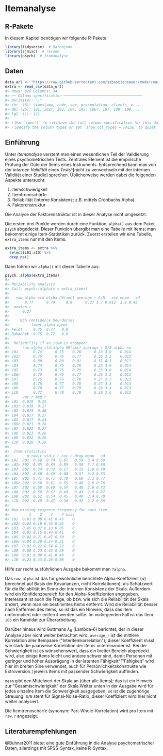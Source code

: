 
# Itemanalyse



## R-Pakete


In diesem Kapitel benötigen wir folgende R-Pakete:



```r
library(tidyverse)  # Datenjudo
library(sjmisc)  # recode
library(psych)  # Itemanalyse
```







## Daten



```r
data_url <- "https://raw.githubusercontent.com/sebastiansauer/modar/master/datasets/extra.csv"
extra <- read_csv(data_url)
#> Rows: 826 Columns: 34
#> ── Column specification ────────────────────────────────────
#> Delimiter: ","
#> chr  (8): timestamp, code, sex, presentation, clients, e...
#> dbl (25): i01, i02r, i03, i04, i05, i06r, i07, i08, i09,...
#> lgl  (1): i21
#> 
#> ℹ Use `spec()` to retrieve the full column specification for this data.
#> ℹ Specify the column types or set `show_col_types = FALSE` to quiet this message.
```

## Einführung

Unter *Itemanalyse* versteht man einen wesentlichen Teil der Validierung eines psychometrischen Tests. Zentrales Element ist die empirische Prüfung der Güte der Items eines Instruments. Entsprechend kann man von der *internen Validität* eines *Tests*^[nicht zu verwechseln mit der internen Validität einer Studie] sprechen. Üblicherweise werden dabei die folgenden Aspekte untersucht:

1. Itemschwierigkeit
2. Itemtrennschärfe
3. Reliabilität (Interne Konsistenz; z.B. mittels Cronbachs Alpha)
3. Faktorenstruktur


Die Analyse der Faktorenstruktur ist in dieser Analyse nicht umgesetzt.


Die ersten drei Punkte werden durch eine Funktion, `alpha()` aus dem Paket `psych` abgedeckt. Dieser Funktion übergibt man eine Tabelle mit Items; man bekommt einige Item-Statistiken zurück. Zuerst erstellen wir eine Tabelle, `extra_items` nur mit den Items.


```r
extra_items <- extra %>% 
  select(i01:i10) %>% 
  drop_na()
```


Dann führen wir `alpha()` mit dieser Tabelle aus: 


```r
psych::alpha(extra_items)
#> 
#> Reliability analysis   
#> Call: psych::alpha(x = extra_items)
#> 
#>   raw_alpha std.alpha G6(smc) average_r S/N   ase mean   sd
#>       0.77      0.79     0.8      0.27 3.7 0.012  2.9 0.45
#>  median_r
#>      0.27
#> 
#>     95% confidence boundaries 
#>          lower alpha upper
#> Feldt     0.75  0.77   0.8
#> Duhachek  0.75  0.77   0.8
#> 
#>  Reliability if an item is dropped:
#>      raw_alpha std.alpha G6(smc) average_r S/N alpha se
#> i01       0.74      0.75    0.76      0.25 3.0    0.014
#> i02r      0.75      0.76    0.77      0.26 3.2    0.013
#> i03       0.80      0.80    0.81      0.31 4.1    0.011
#> i04       0.74      0.75    0.76      0.25 3.0    0.014
#> i05       0.73      0.75    0.75      0.25 3.0    0.014
#> i06r      0.75      0.76    0.77      0.26 3.2    0.013
#> i07       0.75      0.76    0.78      0.27 3.3    0.013
#> i08       0.76      0.77    0.78      0.27 3.3    0.013
#> i09       0.76      0.77    0.79      0.28 3.4    0.013
#> i10       0.77      0.78    0.79      0.29 3.6    0.012
#>      var.r med.r
#> i01  0.019  0.25
#> i02r 0.019  0.27
#> i03  0.015  0.30
#> i04  0.017  0.27
#> i05  0.017  0.24
#> i06r 0.021  0.28
#> i07  0.022  0.27
#> i08  0.023  0.28
#> i09  0.022  0.29
#> i10  0.020  0.29
#> 
#>  Item statistics 
#>        n raw.r std.r r.cor r.drop mean   sd
#> i01  802  0.69  0.70  0.67   0.59  3.4 0.68
#> i02r 802  0.63  0.63  0.59   0.50  3.1 0.80
#> i03  802  0.34  0.32  0.17   0.15  1.8 0.90
#> i04  802  0.68  0.69  0.68   0.57  3.2 0.73
#> i05  802  0.71  0.71  0.70   0.60  3.1 0.77
#> i06r 802  0.60  0.61  0.55   0.48  2.9 0.76
#> i07  802  0.60  0.60  0.54   0.48  2.9 0.73
#> i08  802  0.58  0.57  0.49   0.43  2.9 0.87
#> i09  802  0.52  0.54  0.45   0.40  3.4 0.70
#> i10  802  0.49  0.47  0.38   0.32  2.2 0.88
#> 
#> Non missing response frequency for each item
#>         1    2    3    4 miss
#> i01  0.01 0.08 0.45 0.45    0
#> i02r 0.03 0.18 0.45 0.35    0
#> i03  0.45 0.32 0.18 0.05    0
#> i04  0.01 0.15 0.44 0.41    0
#> i05  0.02 0.21 0.47 0.30    0
#> i06r 0.04 0.20 0.54 0.21    0
#> i07  0.02 0.22 0.54 0.22    0
#> i08  0.06 0.23 0.43 0.28    0
#> i09  0.01 0.09 0.41 0.48    0
#> i10  0.23 0.43 0.26 0.08    0
```

Hilfe zur recht ausführlichen Ausgabe bekommt man `?alpha`.

Das `raw_alpha` ist das für gewöhnliche berichtete Alpha-Koeffizient ($\alpha$) berechnet auf Basis der Kovarianzen, nicht Korrelationen), als Schätzwert für die Reliabilität im Sinne der internen Konsistenz der Skala.  Außerdem wird ein Konfidenzbereich für den Alpha-Koeffizienten angegeben.  Interessant ist auch die Frage, ob bzw. wie sich die Reliabilität der Skala ändert, wenn man ein bestimmtes Items entfernt: Wird die Reliabilität besser nach Entfernen des Items, so ist das ein Hinweis, dass das Item umformuliert oder entfernt werden sollte. Im vorliegenden Fall ist das Item `i03` ein Kandidat zur Überarbeitung.

Darüber hinaus wird Guttmans $\lambda_6$ (Lambda-6) berichtet, der in dieser Analyse aber nicht weiter betrachtet wird. `average_r` ist die mittlere Korrelation aller Itempaare ("Interitemkorrelation"); dieser Koeffizient misst, wie stark die paarweise Korrelation der Items untereinander ist. Bei der Schwierigkeit ist es wünschenswert, dass ein breiter Bereich abgedeckt wird, also einige Items leicht und andere schwer sind, damit Personen mit geringer und hoher Ausprägung in der latenten Fähigkeit^["Fähigkeit" wird hier im breiten Sine verwendet, auch für Persönlichkeitskonstrukte wie Extroversion.] jeweils Items mit passender Schwierigkeit auffinden.


`mean` gibt den Mittelwert der Skala an (über alle Items); das ist ein Hinweis zur "Gesamtschwierigkeit" der Skala.Weiter unten in der Ausgabe wird für jedes einzelne Item die Schwierigkeit ausgegeben; `sd` ist die zugehörige Streuung. `S/N` steht für Signal-Noise-Ratio; dieser Koeffizient wird hier nicht weiter analysiert.

Die Itemtrennschärfe (synonym: Part-Whole-Korrelation) wird pro Item mit `raw.r` angezeigt.





## Literaturempfehlungen

@Buhner2011 bietet eine gute Einführung in die Analyse psychometrischer Daten, allerdings mit SPSS-Syntax, keine R-Syntax.



